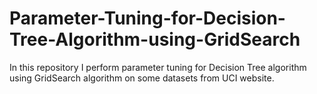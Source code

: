 # Parameter-Tuning-for-Decision-Tree-Algorithm-using-GridSearch
In this repository I perform parameter tuning for Decision Tree algorithm using GridSearch algorithm on some datasets from UCI website.

